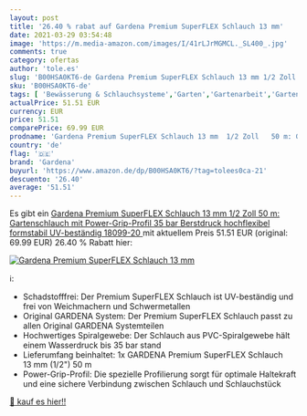 ```yaml
---
layout: post
title: '26.40 % rabat auf Gardena Premium SuperFLEX Schlauch 13 mm'
date: 2021-03-29 03:54:48
image: 'https://m.media-amazon.com/images/I/41rLJrMGMCL._SL400_.jpg'
comments: true
category: ofertas
author: 'tole.es'
slug: 'B00HSA0KT6-de Gardena Premium SuperFLEX Schlauch 13 mm 1/2 Zoll 50 m:...'
sku: 'B00HSA0KT6-de'
tags: [ 'Bewässerung & Schlauchsysteme','Garten','Gartenarbeit','Gartenschläuche','Gartenschläuche & Zubehör','Regular Stores','Shops','gardena', ]
actualPrice: 51.51 EUR
currency: EUR
price: 51.51
comparePrice: 69.99 EUR
prodname: 'Gardena Premium SuperFLEX Schlauch 13 mm  1/2 Zoll   50 m: Gartenschlauch mit Power-Grip-Profil  35 bar Berstdruck  hochflexibel  formstabil  UV-beständig  18099-20 '
country: 'de'
flag: '🇩🇪'
brand: 'Gardena'
buyurl: 'https://www.amazon.de/dp/B00HSA0KT6/?tag=tolees0ca-21'
descuento: '26.40'
average: '51.51'
---
```


Es gibt ein [Gardena Premium SuperFLEX Schlauch 13 mm  1/2 Zoll   50 m: Gartenschlauch mit Power-Grip-Profil  35 bar Berstdruck  hochflexibel  formstabil  UV-beständig  18099-20 ](https://www.amazon.de/dp/B00HSA0KT6/?tag=tolees0ca-21) mit aktuellem Preis 51.51 EUR (original: 69.99 EUR) 26.40 % Rabatt hier:

[![Gardena Premium SuperFLEX Schlauch 13 mm](https://m.media-amazon.com/images/I/41rLJrMGMCL._SL400_.jpg)](https://www.amazon.de/dp/B00HSA0KT6/?tag=tolees0ca-21)

ℹ️:

- Schadstofffrei: Der Premium SuperFLEX Schlauch ist UV-beständig und frei von Weichmachern und Schwermetallen
- Original GARDENA System: Der Premium SuperFLEX Schlauch passt zu allen Original GARDENA Systemteilen
- Hochwertiges Spiralgewebe: Der Schlauch aus PVC-Spiralgewebe hält einem Wasserdruck bis 35 bar stand
- Lieferumfang beinhaltet: 1x GARDENA Premium SuperFLEX Schlauch 13 mm (1/2") 50 m
- Power-Grip-Profil: Die spezielle Profilierung sorgt für optimale Haltekraft und eine sichere Verbindung zwischen Schlauch und Schlauchstück

[🛒 kauf es hier!!](https://www.amazon.de/dp/B00HSA0KT6/?tag=tolees0ca-21)
